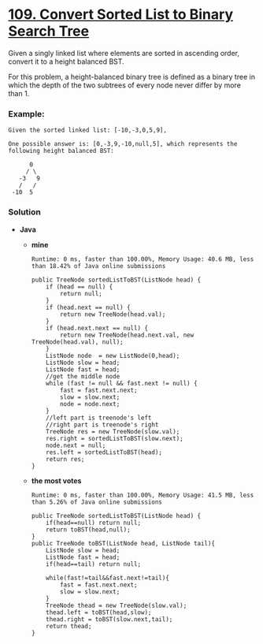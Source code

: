 # [109. Convert Sorted List to Binary Search Tree](https://leetcode.com/problems/convert-sorted-list-to-binary-search-tree/)

Given a singly linked list where elements are sorted in ascending order, convert it to a height balanced BST.

For this problem, a height-balanced binary tree is defined as a binary tree in which the depth of the two subtrees of every node never differ by more than 1.

### Example:
```
Given the sorted linked list: [-10,-3,0,5,9],

One possible answer is: [0,-3,9,-10,null,5], which represents the following height balanced BST:

      0
     / \
   -3   9
   /   /
 -10  5
```

### Solution
* **Java**
  * **mine**
  
    `Runtime: 0 ms, faster than 100.00%, Memory Usage: 40.6 MB, less than 18.42% of Java online submissions`
    ```
    public TreeNode sortedListToBST(ListNode head) {
        if (head == null) {
            return null;
        }
        if (head.next == null) {
            return new TreeNode(head.val);
        }
        if (head.next.next == null) {
            return new TreeNode(head.next.val, new TreeNode(head.val), null);
        }
        ListNode node  = new ListNode(0,head);
        ListNode slow = head;
        ListNode fast = head;
        //get the middle node
        while (fast != null && fast.next != null) {
            fast = fast.next.next;
            slow = slow.next;
            node = node.next;
        }
        //left part is treenode's left
        //right part is treenode's right
        TreeNode res = new TreeNode(slow.val);
        res.right = sortedListToBST(slow.next);
        node.next = null;
        res.left = sortedListToBST(head);
        return res;
    }
    ```
    
  * **the most votes**
  
    `Runtime: 0 ms, faster than 100.00%, Memory Usage: 41.5 MB, less than 5.26% of Java online submissions`
    ```
    public TreeNode sortedListToBST(ListNode head) {
        if(head==null) return null;
        return toBST(head,null);
    }
    public TreeNode toBST(ListNode head, ListNode tail){
        ListNode slow = head;
        ListNode fast = head;
        if(head==tail) return null;

        while(fast!=tail&&fast.next!=tail){
            fast = fast.next.next;
            slow = slow.next;
        }
        TreeNode thead = new TreeNode(slow.val);
        thead.left = toBST(head,slow);
        thead.right = toBST(slow.next,tail);
        return thead;
    }
    ```

